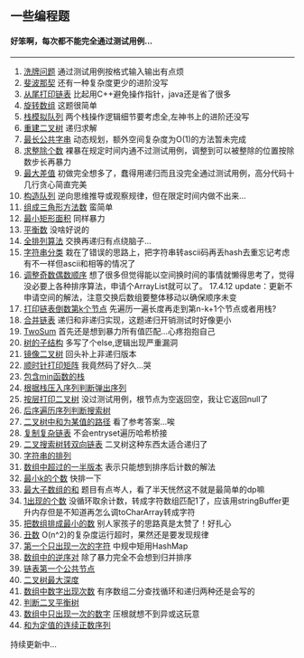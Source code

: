 ## 一些编程题

#### 好笨啊，每次都不能完全通过测试用例...

***
1. [洗牌问题](./src/Shuffle/test.java)  通过测试用例按格式输入输出有点烦   
2. [斐波那契](./src/Fibonacci/test.java) 还有一种复杂度更少的进阶没写
3. [从尾打印链表](./src/PrintListFromEnd/test.java) 比起用C++避免操作指针，java还是省了很多
4. [旋转数组]() 这题很简单
5. [栈模拟队列](./src/TwoStackRealizeQueue/test.java) 两个栈操作逻辑细节要考虑全,左神书上的进阶还没写
6. [重建二叉树](./src/RebuildBinaryTree/test.java) 递归求解
7. [最长公共字串](./src/LongestCommonSubstring/test.java) 动态规划，额外空间复杂度为O(1)的方法暂未完成
8. [求整除个数](./src/ExactDivision/test.java) 裸暴在规定时间内通不过测试用例，调整到可以被整除的位置按除数步长再暴力
9. [最大差值](./src/Maximus/test.java) 初做完全想多了，蠢得用递归而且没完全通过测试用例，高分代码十几行贪心简直完美
10. [构造队列](./src/QueueOrder/test.java) 逆向思维推导或观察规律，但在限定时间内做不出来...
11. [组成三角形方法数](./src/AssemblyTriangle/test.java) 蛮简单
12. [最小矩形面积](./src/TheSmallestRectangle/test.java) 同样暴力
13. [平衡数](./src/BalanceNumber/test.java) 没啥好说的
14. [全排列算法](./src/PokerSequence/test.java) 交换再递归有点绕脑子...
15. [字符串分类](./src/ClassifyString/test.java) 栽在了错误的思路上，把字符串转ascii码再丢hash去重忘记考虑有不一样但ascii和相等的情况了
16. [调整奇数偶数顺序](./src/SetArrayItemProcedure/test.java) 想了很多但觉得能以空间换时间的事情就懒得思考了，觉得没必要上各种排序算法，申请个ArrayList就可以了。 17.4.12 update：更新不申请空间的解法，注意交换后数组要整体移动以确保顺序未变
17. [打印链表倒数第k个节点](./scr/InvertedNode/test.java) 先遍历一遍长度再走到第n-k+1个节点或者用栈?
18. [合并链表](./src/MergeLinkedList/Main.java) 递归和非递归实现，这题递归开销测试时好像更小
19. [TwoSum](./src/TwoSum/Main.java) 首先还是想到暴力所有值匹配...心疼抱抱自己
20. [树的子结构](./src/TreeSubstructure/Main.java) 多写了个else,逻辑出现严重漏洞
21. [镜像二叉树](./src/BinaryTreeMirror/Main.java) 回头补上非递归版本
22. [顺时针打印矩阵](./src/ClockwisePrintMatrix/Main.java) 我竟然码了好久...哭
23. [包含min函数的栈](./src/StackWithGetMinFunction/Main.java)
24. [根据栈压入序列判断弹出序列](./src/IsPopOrder/Main.java)
25. [按层打印二叉树](./src/PrintBinaryTreeByLayer/Main.java) 没过测试用例，根节点为空返回空，我让它返回null了
26. [后序遍历序列判断搜索树](./src/IsBinarySearchTree/Main.java)
27. [二叉树中和为某值的路径](./src/BinaryTreePath/Main.java) 看了参考答案...唉
28. [复制复杂链表](./src/ComplexLinkedList/Main.java) 不会entryset遍历哈希桥接
29. [二叉搜索树转双向链表](./src/BinarySearchTreeToLinkedList/Main.java) 二叉树这种东西太适合递归了
30. [字符串的排列](./src/StringRank/Main.java) 
31. [数组中超过的一半版本](./src/NumCountHigherThanArrayHalfLength/Main.java) 表示只能想到排序后计数的解法
32. [最小k的个数](./src/TheMinNumberCount/Main.java) 快排一下
33. [最大子数组的和](./src/SumOfChildArray/Main.java) 题目有点岑人，看了半天恍然这不就是最简单的dp嘛
34. [1出现的个数](./src/CountNumberOne/Main.java) 没循环取余计数，转成字符数组匹配1了，应该用stringBuffer更升内存但是不知道再怎么调toCharArray转成字符
35. [把数组排成最小的数](./src/GetMaxByCombineArrayItem/Main.java) 别人家孩子的思路真是太赞了！好扎心
36. [丑数](./src/UglyNumber/Main.java) O(n^2)的复杂度运行超时，果然还是要发现规律
37. [第一个只出现一次的字符](./src/FirstOnlyAppearOnceChar/Main.java) 中规中矩用HashMap
38. [数组中的逆序对](./src/InvertedCoupleInArray/Main.java) 除了暴力完全不会想到归并排序
39. [链表第一个公共节点](./src/FIrstPublicNode/Main.java)
40. [二叉树最大深度](./src/BinaryTreeDepth/Main.java)
41. [数组中数字出现次数](./src/CountNumInOrderArray/Main.java) 有序数组二分查找循环和递归两种还是会写的
42. [判断二叉平衡树](./src/IsBalanceBinaryTree/Main.java) 
43. [数组中只出现一次的数字](./src/FindNumsAppearOnce/Main.java) 压根就想不到异或这玩意
44. [和为定值的连续正数序列](./src/FindContinuousSequence/Main.java)


持续更新中...